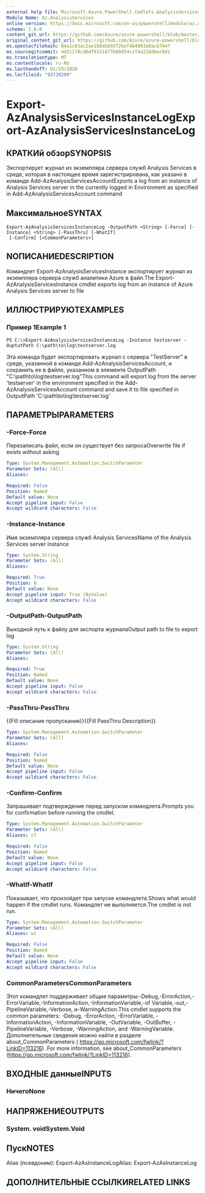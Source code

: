 ```yaml
---
external help file: Microsoft.Azure.PowerShell.Cmdlets.AnalysisServices.Dataplane.dll-Help.xml
Module Name: Az.AnalysisServices
online version: https://docs.microsoft.com/en-us/powershell/module/az.analysisservices/export-azanalysisservicesinstancelog
schema: 2.0.0
content_git_url: https://github.com/Azure/azure-powershell/blob/master/src/AnalysisServices/AnalysisServices/help/Export-AzAnalysisServicesInstanceLog.md
original_content_git_url: https://github.com/Azure/azure-powershell/blob/master/src/AnalysisServices/AnalysisServices/help/Export-AzAnalysisServicesInstanceLog.md
ms.openlocfilehash: 04a1c63ac2ae1b0db692f2bef4b4803a8acb744f
ms.sourcegitcommit: 4d2c178cd6df9151877b08d54c1f4a228dbec9d1
ms.translationtype: MT
ms.contentlocale: ru-RU
ms.lasthandoff: 01/29/2020
ms.locfileid: "93720209"
---
```

# <span data-ttu-id="fa1e4-101">Export-AzAnalysisServicesInstanceLog</span><span class="sxs-lookup"><span data-stu-id="fa1e4-101">Export-AzAnalysisServicesInstanceLog</span></span>

## <span data-ttu-id="fa1e4-102">КРАТКИй обзор</span><span class="sxs-lookup"><span data-stu-id="fa1e4-102">SYNOPSIS</span></span>
<span data-ttu-id="fa1e4-103">Экспортирует журнал из экземпляра сервера служб Analysis Services в среде, которая в настоящее время зарегистрирована, как указано в команде Add-AzAnalysisServicesAccount</span><span class="sxs-lookup"><span data-stu-id="fa1e4-103">Exports a log from an instance of Analysis Services server in the currently logged in Environment as specified in Add-AzAnalysisServicesAccount command</span></span>

## <span data-ttu-id="fa1e4-104">Максимальное</span><span class="sxs-lookup"><span data-stu-id="fa1e4-104">SYNTAX</span></span>

```
Export-AzAnalysisServicesInstanceLog -OutputPath <String> [-Force] [-Instance] <String> [-PassThru] [-WhatIf]
 [-Confirm] [<CommonParameters>]
```

## <span data-ttu-id="fa1e4-105">NОПИСАНИЕ</span><span class="sxs-lookup"><span data-stu-id="fa1e4-105">DESCRIPTION</span></span>
<span data-ttu-id="fa1e4-106">Командлет Export-AzAnalysisServicesInstance экспортирует журнал из экземпляра сервера служб аналитики Azure в файл.</span><span class="sxs-lookup"><span data-stu-id="fa1e4-106">The Export-AzAnalysisServicesInstance cmdlet exports log from an instance of Azure Analysis Services server to file</span></span>

## <span data-ttu-id="fa1e4-107">ИЛЛЮСТРИРУЮТ</span><span class="sxs-lookup"><span data-stu-id="fa1e4-107">EXAMPLES</span></span>

### <span data-ttu-id="fa1e4-108">Пример 1</span><span class="sxs-lookup"><span data-stu-id="fa1e4-108">Example 1</span></span>
```
PS C:\>Export-AzAnalysisServicesInstanceLog -Instance testserver -OuptutPath C:\path\to\log\testserver.log
```

<span data-ttu-id="fa1e4-109">Эта команда будет экспортировать журнал с сервера "TestServer" в среде, указанной в команде Add-AzAnalysisServicesAccount, и сохранить ее в файле, указанном в элементе OutputPath "C:\path\to\log\testserver.log"</span><span class="sxs-lookup"><span data-stu-id="fa1e4-109">This command will export log from the server 'testserver' in the environment specified in the Add-AzAnalysisServicesAccount command and save it to file specified in OutputPath 'C:\path\to\log\testserver.log'</span></span>

## <span data-ttu-id="fa1e4-110">ПАРАМЕТРЫ</span><span class="sxs-lookup"><span data-stu-id="fa1e4-110">PARAMETERS</span></span>

### <span data-ttu-id="fa1e4-111">-Force</span><span class="sxs-lookup"><span data-stu-id="fa1e4-111">-Force</span></span>
<span data-ttu-id="fa1e4-112">Перезаписать файл, если он существует без запроса</span><span class="sxs-lookup"><span data-stu-id="fa1e4-112">Overwrite file if exists without asking</span></span>

```yaml
Type: System.Management.Automation.SwitchParameter
Parameter Sets: (All)
Aliases:

Required: False
Position: Named
Default value: None
Accept pipeline input: False
Accept wildcard characters: False
```

### <span data-ttu-id="fa1e4-113">-Instance</span><span class="sxs-lookup"><span data-stu-id="fa1e4-113">-Instance</span></span>
<span data-ttu-id="fa1e4-114">Имя экземпляра сервера служб Analysis Services</span><span class="sxs-lookup"><span data-stu-id="fa1e4-114">Name of the Analysis Services server instance</span></span>

```yaml
Type: System.String
Parameter Sets: (All)
Aliases:

Required: True
Position: 0
Default value: None
Accept pipeline input: True (ByValue)
Accept wildcard characters: False
```

### <span data-ttu-id="fa1e4-115">-OutputPath</span><span class="sxs-lookup"><span data-stu-id="fa1e4-115">-OutputPath</span></span>
<span data-ttu-id="fa1e4-116">Выходной путь к файлу для экспорта журнала</span><span class="sxs-lookup"><span data-stu-id="fa1e4-116">Output path to file to export log</span></span>

```yaml
Type: System.String
Parameter Sets: (All)
Aliases:

Required: True
Position: Named
Default value: None
Accept pipeline input: False
Accept wildcard characters: False
```

### <span data-ttu-id="fa1e4-117">-PassThru</span><span class="sxs-lookup"><span data-stu-id="fa1e4-117">-PassThru</span></span>
<span data-ttu-id="fa1e4-118">{{Fill описание пропускания}}</span><span class="sxs-lookup"><span data-stu-id="fa1e4-118">{{Fill PassThru Description}}</span></span>

```yaml
Type: System.Management.Automation.SwitchParameter
Parameter Sets: (All)
Aliases:

Required: False
Position: Named
Default value: None
Accept pipeline input: False
Accept wildcard characters: False
```

### <span data-ttu-id="fa1e4-119">-Confirm</span><span class="sxs-lookup"><span data-stu-id="fa1e4-119">-Confirm</span></span>
<span data-ttu-id="fa1e4-120">Запрашивает подтверждение перед запуском командлета.</span><span class="sxs-lookup"><span data-stu-id="fa1e4-120">Prompts you for confirmation before running the cmdlet.</span></span>

```yaml
Type: System.Management.Automation.SwitchParameter
Parameter Sets: (All)
Aliases: cf

Required: False
Position: Named
Default value: None
Accept pipeline input: False
Accept wildcard characters: False
```

### <span data-ttu-id="fa1e4-121">-WhatIf</span><span class="sxs-lookup"><span data-stu-id="fa1e4-121">-WhatIf</span></span>
<span data-ttu-id="fa1e4-122">Показывает, что произойдет при запуске командлета.</span><span class="sxs-lookup"><span data-stu-id="fa1e4-122">Shows what would happen if the cmdlet runs.</span></span> <span data-ttu-id="fa1e4-123">Командлет не выполняется.</span><span class="sxs-lookup"><span data-stu-id="fa1e4-123">The cmdlet is not run.</span></span>

```yaml
Type: System.Management.Automation.SwitchParameter
Parameter Sets: (All)
Aliases: wi

Required: False
Position: Named
Default value: None
Accept pipeline input: False
Accept wildcard characters: False
```

### <span data-ttu-id="fa1e4-124">CommonParameters</span><span class="sxs-lookup"><span data-stu-id="fa1e4-124">CommonParameters</span></span>
<span data-ttu-id="fa1e4-125">Этот командлет поддерживает общие параметры:-Debug,-ErrorAction,-ErrorVariable,-InformationAction,-InformationVariable,-of Variable,-out,-PipelineVariable,-Verbose, и-WarningAction.</span><span class="sxs-lookup"><span data-stu-id="fa1e4-125">This cmdlet supports the common parameters: -Debug, -ErrorAction, -ErrorVariable, -InformationAction, -InformationVariable, -OutVariable, -OutBuffer, -PipelineVariable, -Verbose, -WarningAction, and -WarningVariable.</span></span> <span data-ttu-id="fa1e4-126">Дополнительные сведения можно найти в разделе about_CommonParameters ( https://go.microsoft.com/fwlink/?LinkID=113216) .</span><span class="sxs-lookup"><span data-stu-id="fa1e4-126">For more information, see about_CommonParameters (https://go.microsoft.com/fwlink/?LinkID=113216).</span></span>

## <span data-ttu-id="fa1e4-127">ВХОДНЫЕ данные</span><span class="sxs-lookup"><span data-stu-id="fa1e4-127">INPUTS</span></span>

### <span data-ttu-id="fa1e4-128">Ничего</span><span class="sxs-lookup"><span data-stu-id="fa1e4-128">None</span></span>

## <span data-ttu-id="fa1e4-129">НАПРЯЖЕНИЕ</span><span class="sxs-lookup"><span data-stu-id="fa1e4-129">OUTPUTS</span></span>

### <span data-ttu-id="fa1e4-130">System. void</span><span class="sxs-lookup"><span data-stu-id="fa1e4-130">System.Void</span></span>

## <span data-ttu-id="fa1e4-131">Пуск</span><span class="sxs-lookup"><span data-stu-id="fa1e4-131">NOTES</span></span>
<span data-ttu-id="fa1e4-132">Alias (псевдоним): Export-AzAsInstanceLog</span><span class="sxs-lookup"><span data-stu-id="fa1e4-132">Alias: Export-AzAsInstanceLog</span></span>

## <span data-ttu-id="fa1e4-133">ДОПОЛНИТЕЛЬНЫЕ ССЫЛКИ</span><span class="sxs-lookup"><span data-stu-id="fa1e4-133">RELATED LINKS</span></span>
